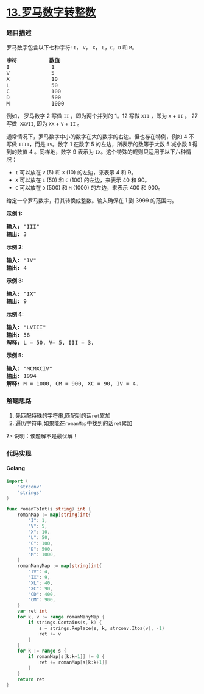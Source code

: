 # [13.罗马数字转整数](https://leetcode-cn.com/problems/palindrome-number)


### 题目描述

<div class="notranslate"><p>罗马数字包含以下七种字符:&nbsp;<code>I</code>，&nbsp;<code>V</code>，&nbsp;<code>X</code>，&nbsp;<code>L</code>，<code>C</code>，<code>D</code>&nbsp;和&nbsp;<code>M</code>。</p>

<pre><strong>字符</strong>          <strong>数值</strong>
I             1
V             5
X             10
L             50
C             100
D             500
M             1000</pre>

<p>例如， 罗马数字 2 写做&nbsp;<code>II</code>&nbsp;，即为两个并列的 1。12 写做&nbsp;<code>XII</code>&nbsp;，即为&nbsp;<code>X</code>&nbsp;+&nbsp;<code>II</code>&nbsp;。 27 写做&nbsp;&nbsp;<code>XXVII</code>, 即为&nbsp;<code>XX</code>&nbsp;+&nbsp;<code>V</code>&nbsp;+&nbsp;<code>II</code>&nbsp;。</p>

<p>通常情况下，罗马数字中小的数字在大的数字的右边。但也存在特例，例如 4 不写做&nbsp;<code>IIII</code>，而是&nbsp;<code>IV</code>。数字 1 在数字 5 的左边，所表示的数等于大数 5 减小数 1 得到的数值 4 。同样地，数字 9 表示为&nbsp;<code>IX</code>。这个特殊的规则只适用于以下六种情况：</p>

<ul>
	<li><code>I</code>&nbsp;可以放在&nbsp;<code>V</code>&nbsp;(5) 和&nbsp;<code>X</code>&nbsp;(10) 的左边，来表示 4 和 9。</li>
	<li><code>X</code>&nbsp;可以放在&nbsp;<code>L</code>&nbsp;(50) 和&nbsp;<code>C</code>&nbsp;(100) 的左边，来表示 40 和&nbsp;90。&nbsp;</li>
	<li><code>C</code>&nbsp;可以放在&nbsp;<code>D</code>&nbsp;(500) 和&nbsp;<code>M</code>&nbsp;(1000) 的左边，来表示&nbsp;400 和&nbsp;900。</li>
</ul>

<p>给定一个罗马数字，将其转换成整数。输入确保在 1&nbsp;到 3999 的范围内。</p>

<p><strong>示例&nbsp;1:</strong></p>

<pre><strong>输入:</strong>&nbsp;"III"
<strong>输出:</strong> 3</pre>

<p><strong>示例&nbsp;2:</strong></p>

<pre><strong>输入:</strong>&nbsp;"IV"
<strong>输出:</strong> 4</pre>

<p><strong>示例&nbsp;3:</strong></p>

<pre><strong>输入:</strong>&nbsp;"IX"
<strong>输出:</strong> 9</pre>

<p><strong>示例&nbsp;4:</strong></p>

<pre><strong>输入:</strong>&nbsp;"LVIII"
<strong>输出:</strong> 58
<strong>解释:</strong> L = 50, V= 5, III = 3.
</pre>

<p><strong>示例&nbsp;5:</strong></p>

<pre><strong>输入:</strong>&nbsp;"MCMXCIV"
<strong>输出:</strong> 1994
<strong>解释:</strong> M = 1000, CM = 900, XC = 90, IV = 4.</pre>
</div>


### 解题思路

1. 先匹配特殊的字符串,匹配到的话`ret`累加
2. 遍历字符串,如果能在`romanMap`中找到的话`ret`累加

?> 说明：该题解不是最优解！

### 代码实现

<!-- tabs:start -->

#### **Golang**
```go
import (
	"strconv"
	"strings"
)

func romanToInt(s string) int {
	romanMap := map[string]int{
		"I": 1,
		"V": 5,
		"X": 10,
		"L": 50,
		"C": 100,
		"D": 500,
		"M": 1000,
	}
	romanManyMap := map[string]int{
		"IV": 4,
		"IX": 9,
		"XL": 40,
		"XC": 90,
		"CD": 400,
		"CM": 900,
	}
	var ret int
	for k, v := range romanManyMap {
		if strings.Contains(s, k) {
			s = strings.Replace(s, k, strconv.Itoa(v), -1)
			ret += v
		}
	}
	for k := range s {
		if romanMap[s[k:k+1]] != 0 {
			ret += romanMap[s[k:k+1]]
		}
	}
	return ret
}
```

<!-- tabs:end -->